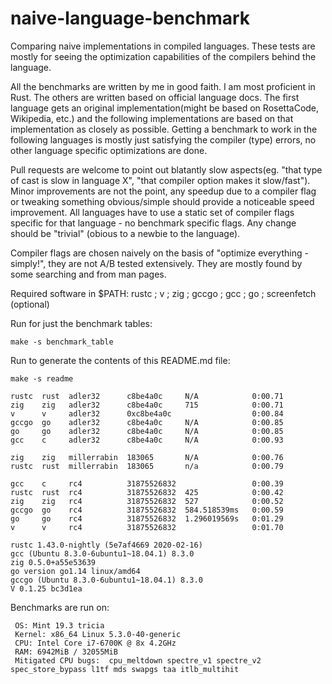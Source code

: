 # naive-language-benchmark

Comparing naive implementations in compiled languages. These tests are mostly for seeing the optimization capabilities of the compilers behind the language.

All the benchmarks are written by me in good faith. I am most proficient in Rust. The others are written based on official language docs.
The first language gets an original implementation(might be based on RosettaCode, Wikipedia, etc.) and the following implementations
are based on that implementation as closely as possible. Getting a benchmark to work in the following languages is mostly just satisfying 
the compiler (type) errors, no other language specific optimizations are done.

Pull requests are welcome to point out blatantly slow aspects(eg. "that type of cast is slow in language X", "that compiler option makes it slow/fast"). Minor improvements
are not the point, any speedup due to a compiler flag or tweaking something obvious/simple should provide a noticeable speed improvement. 
All languages have to use a static set of compiler flags specific for that language - no benchmark specific flags.
Any change should be "trivial" (obious to a newbie to the language).

Compiler flags are chosen naively on the basis of "optimize everything - simply!", they are not A/B tested extensively. They are mostly found by some searching and from man pages.

Required software in $PATH: rustc ; v ; zig ; gccgo ; gcc ; go ; screenfetch (optional)

Run for just the benchmark tables:
```
make -s benchmark_table
```

Run to generate the contents of this README.md file:
```
make -s readme
```

```
rustc  rust  adler32      c8be4a0c     N/A            0:00.71 
zig    zig   adler32      c8be4a0c     715            0:00.71 
v      v     adler32      0xc8be4a0c                  0:00.84 
gccgo  go    adler32      c8be4a0c     N/A            0:00.85 
go     go    adler32      c8be4a0c     N/A            0:00.85 
gcc    c     adler32      c8be4a0c     N/A            0:00.93 

zig    zig   millerrabin  183065       N/A            0:00.76 
rustc  rust  millerrabin  183065       n/a            0:00.79 

gcc    c     rc4          31875526832                 0:00.39 
rustc  rust  rc4          31875526832  425            0:00.42 
zig    zig   rc4          31875526832  527            0:00.52 
gccgo  go    rc4          31875526832  584.518539ms   0:00.59 
go     go    rc4          31875526832  1.296019569s   0:01.29 
v      v     rc4          31875526832                 0:01.70 
```
```
rustc 1.43.0-nightly (5e7af4669 2020-02-16)
gcc (Ubuntu 8.3.0-6ubuntu1~18.04.1) 8.3.0
zig 0.5.0+a55e53639
go version go1.14 linux/amd64
gccgo (Ubuntu 8.3.0-6ubuntu1~18.04.1) 8.3.0
V 0.1.25 bc3d1ea
```
Benchmarks are run on:
```
 OS: Mint 19.3 tricia
 Kernel: x86_64 Linux 5.3.0-40-generic
 CPU: Intel Core i7-6700K @ 8x 4.2GHz
 RAM: 6942MiB / 32055MiB
 Mitigated CPU bugs:  cpu_meltdown spectre_v1 spectre_v2 spec_store_bypass l1tf mds swapgs taa itlb_multihit
```
